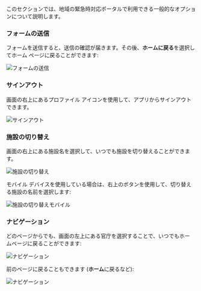 このセクションでは、地域の緊急時対応ポータルで利用できる一般的なオプションについて説明します。

### <a name="submit-form"></a>フォームの送信

フォームを送信すると、送信の確認が届きます。その後、**ホームに戻る**を選択してホーム ページに戻ることができます:

![フォームの送信](..\media\portal-user-submit-form.png)

### <a name="sign-out"></a>サインアウト

画面の右上にあるプロファイル アイコンを使用して、アプリからサインアウトできます。  

![サインアウト](..\media\portal-user-signout.png)

### <a name="switch-facility"></a>施設の切り替え

画面の右上にある施設名を選択して、いつでも施設を切り替えることができます。

![施設の切り替え](..\media\portal-user-manage-your-resources.png)

モバイル デバイスを使用している場合は、右上のボタンを使用して、切り替える施設の名前を選択します:

![施設の切り替えモバイル](..\media\portal-user-switch-facility-mobile.png)

### <a name="navigation"></a>ナビゲーション

どのページからでも、画面の左上にある官庁を選択することで、いつでもホー ムページに戻ることができます:

![ナビゲーション](..\media\portal-user-navigation.png)

前のページに戻ることもできます (**ホーム**に戻るなど):

![ナビゲーション](..\media\portal-user-bed-capacity-navigation.png)

